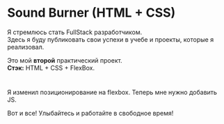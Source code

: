 

# Sound Burner (HTML + CSS)



Я стремлюсь стать FullStack разработчиком. \
Здесь я буду публиковать свои успехи в учебе и проекты, которые я реализовал.


Это мой **второй** практический проект. \
**Стэк:** HTML + CSS + FlexBox.
#


Я изменил позиционирование на flexbox. Теперь мне нужно добавить JS.

Вот и все! Улыбайтесь и работайте в свободное время!
